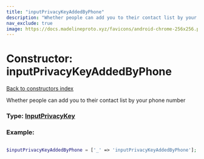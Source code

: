 ```yaml
---
title: "inputPrivacyKeyAddedByPhone"
description: "Whether people can add you to their contact list by your phone number"
nav_exclude: true
image: https://docs.madelineproto.xyz/favicons/android-chrome-256x256.png
---
```

# Constructor: inputPrivacyKeyAddedByPhone  
[Back to constructors index](/API_docs/constructors/index.html)



Whether people can add you to their contact list by your phone number




### Type: [InputPrivacyKey](/API_docs/types/InputPrivacyKey.html)


### Example:

```php

$inputPrivacyKeyAddedByPhone = ['_' => 'inputPrivacyKeyAddedByPhone'];
```  
